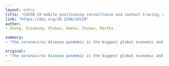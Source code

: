 ```yaml
---
layout: entry
title: "COVID-19 mobile positioning surveillance and contact tracing, and patient privacy"
link: "https://doi.org/10.2196/19139"
author:
- Ekong, Iniobong; Chukwu, Emeka; Chukwu, Martha

summary:
- "the coronavirus disease pandemic is the biggest global economic and health challenge of the century. Its effect and impact are still evolving with deaths estimated to reach 40 million if not checked. One effective and complementary strategy to slow the spread is to trace primary and secondary contacts using technology. We made recommendations for how Nigeria can adopt this approach in context of Nigeria's Data protection Regulation (NDPR) Despite potentials, digital contact tracing always comes in conflict with patient data privacy regulations."

original:
- "The coronavirus disease pandemic is the biggest global economic and health challenge of the century. Its effect and impact are still evolving with deaths estimated to reach 40 million if not checked. One effective and complementary strategy to slow the spread and reduce the impact is to trace primary and secondary contacts using technology. OBJECTIVE: The objective of this paper is to survey strategies for digital contact tracing for COVID-19 pandemic and to present how using mobile positioning data conforms with Nigeria's data privacy regulations. METHODS: We conducted an exploratory review of current measures for COVID-19 contact tracing globally. We then analyzed how countries are using mobile positioning data technology in handling the COVID 19 pandemic spread. We made recommendations for how Nigeria can adopt this approach in context of Nigeria's Data protection Regulation (NDPR). RESULTS: Despite the potentials, digital contact tracing always comes in conflict with patient data privacy regulations. We found that Nigeria's response complies with the NDPR, and that it is possible to leverage telecommunications call detail registry (CDR) to complement current strategies within the NDPR regulation. CONCLUSIONS: Our study show that mobile position data contact tracing is important for epidemic control as long as it conforms to relevant data privacy regulation. Implementation guideline will limit data misuse."
---
```


